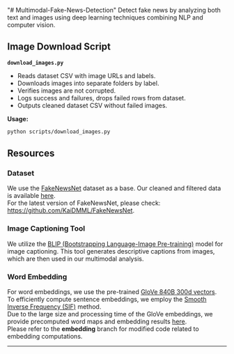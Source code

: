 "# Multimodal-Fake-News-Detection" 
Detect fake news by analyzing both text and images using deep learning techniques combining NLP and computer vision.


## Image Download Script

**`download_images.py`**

- Reads dataset CSV with image URLs and labels.
- Downloads images into separate folders by label.
- Verifies images are not corrupted.
- Logs success and failures, drops failed rows from dataset.
- Outputs cleaned dataset CSV without failed images.

**Usage:**

```bash
python scripts/download_images.py
```

## Resources

### Dataset  
We use the [FakeNewsNet](https://arxiv.org/abs/1809.01286) dataset as a base. Our cleaned and filtered data is available [here](https://drive.google.com/drive/folders/1tn7GA8WL9sF6mHD9k5CLx06Cr6EOspXs?usp=sharing).  
For the latest version of FakeNewsNet, please check: https://github.com/KaiDMML/FakeNewsNet.

### Image Captioning Tool  
We utilize the [BLIP (Bootstrapping Language-Image Pre-training)](https://github.com/salesforce/BLIP) model for image captioning. This tool generates descriptive captions from images, which are then used in our multimodal analysis.

### Word Embedding  
For word embeddings, we use the pre-trained [GloVe 840B 300d vectors](https://github.com/stanfordnlp/GloVe).  
To efficiently compute sentence embeddings, we employ the [Smooth Inverse Frequency (SIF)](https://github.com/PrincetonML/SIF) method.  
Due to the large size and processing time of the GloVe embeddings, we provide precomputed word maps and embedding results [here](https://drive.google.com/drive/folders/1yJSwmx7kpmEHvJ5OTt5mdF9FtFxs4Mqd?usp=sharing).  
Please refer to the **embedding** branch for modified code related to embedding computations.

---
